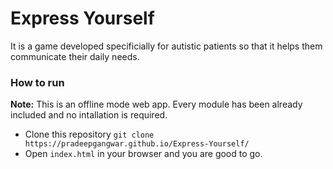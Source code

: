 # Express Yourself

It is a game developed specificially for autistic patients so that it helps them communicate their daily needs.

### How to run
 **Note:** This is an offline mode web app. Every module has been already included and no intallation is required.
- Clone this repository `git clone https://pradeepgangwar.github.io/Express-Yourself/`
- Open `index.html` in your browser and you are good to go.
